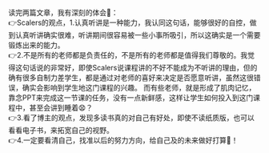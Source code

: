 读完两篇文章，我有深刻的体会:pushpin:：  
:point_right:Scalers的观点，1.认真听讲是一种能力，我认同这句话，能够很好的自控，做到认真听讲确实很难，听讲期间很容易被一些小事所吸引，所以这确实是一个需要锻炼出来的能力。  
:point_right:2.不是所有的老师都是负责任的，不是所有的老师都是值得我们尊敬的。我觉得这句话说的非常好，即使Scalers说课程讲的不好不能成为不听讲的理由，但的确有很多自制力差学生，都是通过对老师的喜好来决定是否愿意听讲，虽然这很错误，确实会影响到学生地这门课程的兴趣。
而有些老师，就是形成了肌肉记忆，靠念PPT来完成这一节课的任务，没有一点新鲜感，这样让学生如何投入到这门课程中，甚至会讲到睡着:anguished:？  
:point_right:3.看了博主的观点，发现多读书真的对自己有好处，即使不读纸质版，也可以看看电子书，来拓宽自己的视野。  
:point_right:4.一定要看清自己，找准以后的努力方向，给自己及的未来做好打算:muscle:！

